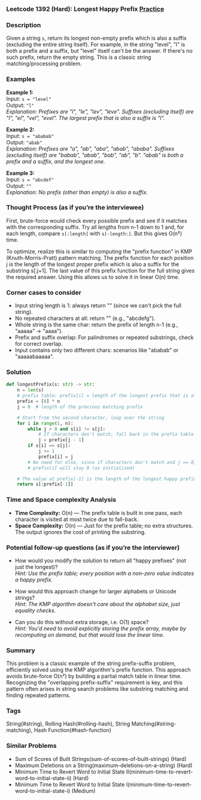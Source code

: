 ### Leetcode 1392 (Hard): Longest Happy Prefix [Practice](https://leetcode.com/problems/longest-happy-prefix)

### Description  
Given a string `s`, return its longest non-empty prefix which is also a suffix (excluding the entire string itself). For example, in the string "level", "l" is both a prefix and a suffix, but "level" itself can't be the answer. If there's no such prefix, return the empty string. This is a classic string matching/processing problem.

### Examples  

**Example 1:**  
Input: `s = "level"`  
Output: `"l"`  
*Explanation: Prefixes are "l", "le", "lev", "leve". Suffixes (excluding itself) are "l", "el", "vel", "evel". The largest prefix that is also a suffix is "l".*

**Example 2:**  
Input: `s = "ababab"`  
Output: `"abab"`  
*Explanation: Prefixes are "a", "ab", "aba", "abab", "ababa". Suffixes (excluding itself) are "babab", "abab", "bab", "ab", "b". "abab" is both a prefix and a suffix, and the longest one.*

**Example 3:**  
Input: `s = "abcdef"`  
Output: `""`  
*Explanation: No prefix (other than empty) is also a suffix.*

### Thought Process (as if you’re the interviewee)  
First, brute-force would check every possible prefix and see if it matches with the corresponding suffix. Try all lengths from n-1 down to 1 and, for each length, compare `s[:length]` with `s[-length:]`. But this gives O(n²) time.

To optimize, realize this is similar to computing the "prefix function" in KMP (Knuth-Morris-Pratt) pattern matching. The prefix function for each position j is the length of the longest proper prefix which is also a suffix for the substring s[:j+1]. The last value of this prefix function for the full string gives the required answer. Using this allows us to solve it in linear O(n) time.

### Corner cases to consider  
- Input string length is 1: always return "" (since we can't pick the full string).
- No repeated characters at all: return "" (e.g., "abcdefg").
- Whole string is the same char: return the prefix of length n-1 (e.g., "aaaaa" → "aaaa").
- Prefix and suffix overlap: For palindromes or repeated substrings, check for correct overlap.
- Input contains only two different chars: scenarios like "ababab" or "aaaaabaaaaa".

### Solution

```python
def longestPrefix(s: str) -> str:
    n = len(s)
    # prefix table: prefix[i] = length of the longest prefix that is also a suffix for s[:i+1]
    prefix = [0] * n
    j = 0  # length of the previous matching prefix

    # Start from the second character, loop over the string
    for i in range(1, n):
        while j > 0 and s[i] != s[j]:
            # If characters don't match, fall back in the prefix table
            j = prefix[j - 1]
        if s[i] == s[j]:
            j += 1
            prefix[i] = j
        # No need for else, since if characters don't match and j == 0,
        # prefix[i] will stay 0 (as initialized)

    # The value at prefix[-1] is the length of the longest happy prefix
    return s[:prefix[-1]]
```

### Time and Space complexity Analysis  

- **Time Complexity:** O(n) — The prefix table is built in one pass, each character is visited at most twice due to fall-back.
- **Space Complexity:** O(n) — Just for the prefix table; no extra structures. The output ignores the cost of printing the substring.

### Potential follow-up questions (as if you’re the interviewer)  

- How would you modify the solution to return all "happy prefixes" (not just the longest)?  
  *Hint: Use the prefix table; every position with a non-zero value indicates a happy prefix.*

- How would this approach change for larger alphabets or Unicode strings?  
  *Hint: The KMP algorithm doesn't care about the alphabet size, just equality checks.*

- Can you do this without extra storage, i.e. O(1) space?  
  *Hint: You'd need to avoid explicitly storing the prefix array, maybe by recomputing on demand, but that would lose the linear time.*

### Summary
This problem is a classic example of the string prefix-suffix problem, efficiently solved using the KMP algorithm's prefix function. This approach avoids brute-force O(n²) by building a partial match table in linear time. Recognizing the "overlapping prefix-suffix" requirement is key, and this pattern often arises in string search problems like substring matching and finding repeated patterns.

### Tags
String(#string), Rolling Hash(#rolling-hash), String Matching(#string-matching), Hash Function(#hash-function)

### Similar Problems
- Sum of Scores of Built Strings(sum-of-scores-of-built-strings) (Hard)
- Maximum Deletions on a String(maximum-deletions-on-a-string) (Hard)
- Minimum Time to Revert Word to Initial State II(minimum-time-to-revert-word-to-initial-state-ii) (Hard)
- Minimum Time to Revert Word to Initial State I(minimum-time-to-revert-word-to-initial-state-i) (Medium)